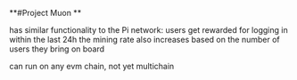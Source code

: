 **#Project Muon **

has similar functionality to the Pi network:
users get rewarded for logging in within the last 24h
the mining rate also increases based on the number of users they bring on board

can run on any evm chain, not yet multichain
